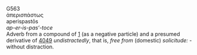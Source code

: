G563  
ἀπερισπάστως  
aperispastōs  
*ap-er-is-pas‘-toce*  
Adverb from a compound of [1](g0001) (as a negative particle) and a
presumed derivative of [4049](g4049) *undistractedly*, that is, *free*
*from* (domestic) *solicitude:* - without distraction.  
